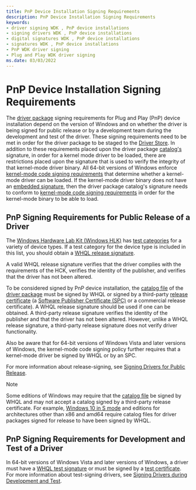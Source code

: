 ```yaml
---
title: PnP Device Installation Signing Requirements
description: PnP Device Installation Signing Requirements
keywords:
- driver signing WDK , PnP device installations
- signing drivers WDK , PnP device installations
- digital signatures WDK , PnP device installations
- signatures WDK , PnP device installations
- PnP WDK driver signing
- Plug and Play WDK driver signing
ms.date: 03/03/2022
---
```


# PnP Device Installation Signing Requirements

The [driver package](driver-packages.md) signing requirements for Plug and Play (PnP) device installation depend on the version of Windows and on whether the driver is being signed for public release or by a development team during the development and test of the driver. These signing requirements need to be met in order for the driver package to be staged to the [Driver Store](driver-store.md). In addition to these requirements placed upon the driver package [catalog's](catalog-files.md) signature, in order for a kernel mode driver to be loaded, there are restrictions placed upon the signature that is used to verify the integrity of that kernel-mode driver binary.  All 64-bit versions of Windows enforce [kernel-mode code signing requirements](kernel-mode-code-signing-requirements--windows-vista-and-later-.md) that determine whether a kernel-mode driver can be loaded.  If the kernel-mode driver binary does not have an [embedded signature](embedded-signatures-in-a-driver-file.md), then the driver package catalog's signature needs to conform to [kernel-mode code signing requirements](kernel-mode-code-signing-requirements--windows-vista-and-later-.md) in order for the kernel-mode binary to be able to load.

## <a href="" id="pnp-signing-requirements-for-public-release-of-a-driver"></a> PnP Signing Requirements for Public Release of a Driver

The [Windows Hardware Lab Kit (Windows HLK)](/windows-hardware/test/hlk/windows-hardware-lab-kit) has [test categories](/windows-hardware/test/hlk/testref/hardware-lab-kit-test-reference) for a variety of device types. If a test category for the device type is included in this list, you should obtain a [WHQL release signature](whql-release-signature.md).

A valid WHQL release signature verifies that the driver complies with the requirements of the HCK, verifies the identity of the publisher, and verifies that the driver has not been altered.

To be considered signed by PnP device installation, the [catalog file](catalog-files.md) of the [driver package](driver-packages.md) must be signed by WHQL or signed by a third-party [release certificate](release-certificates.md) (a [Software Publisher Certificate (SPC)](./deprecation-of-software-publisher-certificates-and-commercial-release-certificates.md) or a commercial release certificate). A WHQL release signature should be used if one can be obtained. A third-party release signature verifies the identity of the publisher and that the driver has not been altered. However, unlike a WHQL release signature, a third-party release signature does not verify driver functionality.

Also be aware that for 64-bit versions of Windows Vista and later versions of Windows, the kernel-mode code signing policy further requires that a kernel-mode driver be signed by WHQL or by an SPC.

For more information about release-signing, see [Signing Drivers for Public Release](signing-drivers-for-public-release--windows-vista-and-later-.md).

> [!NOTE]
> Some editions of Windows may require that the [catalog file](catalog-files.md) be signed by WHQL and may not accept a catalog signed by a third-party release certificate.  For example, [Windows 10 in S mode](windows10sdriverrequirements.md) and editions for architectures other than x86 and amd64 require catalog files for driver packages signed for release to have been signed by WHQL.

## <a href="" id="pnp-signing-requirements-for-development-and-test-of-a-driver"></a> PnP Signing Requirements for Development and Test of a Driver

In 64-bit versions of Windows Vista and later versions of Windows, a driver must have a [WHQL test signature](whql-test-signature-program.md) or must be signed by a [test certificate](./makecert-test-certificate.md). For more information about test-signing drivers, see [Signing Drivers during Development and Test](./introduction-to-test-signing.md).